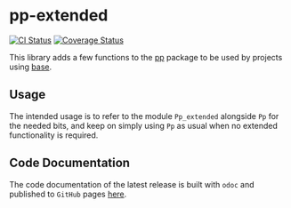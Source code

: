 # pp-extended

[![CI Status](https://github.com/mbarbin/pp-extended/workflows/ci/badge.svg)](https://github.com/mbarbin/pp-extended/actions/workflows/ci.yml)
[![Coverage Status](https://coveralls.io/repos/github/mbarbin/pp-extended/badge.svg?branch=main)](https://coveralls.io/github/mbarbin/pp-extended?branch=main)

This library adds a few functions to the [pp](https://opam.ocaml.org/packages/pp/) package to be used by projects using [base](https://opam.ocaml.org/packages/base/).

## Usage

The intended usage is to refer to the module `Pp_extended` alongside `Pp` for the needed bits, and keep on simply using `Pp` as usual when no extended functionality is required.

## Code Documentation

The code documentation of the latest release is built with `odoc` and published to `GitHub` pages [here](https://mbarbin.github.io/pp-extended).
